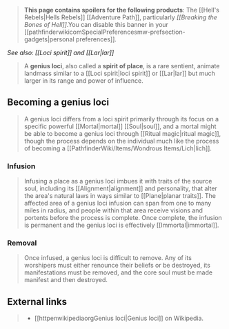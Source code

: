 > **This page contains spoilers for the following products**: The [[Hell's Rebels|Hells Rebels]] [[Adventure Path]], particularly *[[Breaking the Bones of Hell]]*.You can disable this banner in your [[pathfinderwikicomSpecialPreferencesmw-prefsection-gadgets|personal preferences]].

*See also: [[Loci spirit]] and [[Lar|lar]]*
> A **genius loci**, also called a **spirit of place**, is a rare sentient, animate landmass similar to a [[Loci spirit|loci spirit]] or [[Lar|lar]] but much larger in its range and power of influence.



## Becoming a genius loci

> A genius loci differs from a loci spirit primarily through its focus on a specific powerful [[Mortal|mortal]] [[Soul|soul]], and a mortal might be able to become a genius loci through [[Ritual magic|ritual magic]], though the process depends on the individual much like the process of becoming a [[PathfinderWiki/Items/Wondrous Items/Lich|lich]].


### Infusion

> Infusing a place as a genius loci imbues it with traits of the source soul, including its [[Alignment|alignment]] and personality, that alter the area's natural laws in ways similar to [[Plane|planar traits]]. The affected area of a genius loci infusion can span from one to many miles in radius, and people within that area receive visions and portents before the process is complete.
> Once complete, the infusion is permanent and the genius loci is effectively [[Immortal|immortal]].


### Removal

> Once infused, a genius loci is difficult to remove. Any of its worshipers must either renounce their beliefs or be destroyed, its manifestations must be removed, and the core soul must be made manifest and then destroyed.




## External links

> - [[httpenwikipediaorgGenius loci|Genius loci]] on Wikipedia.




